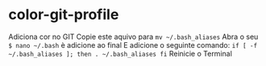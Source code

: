 # color-git-profile
Adiciona cor no GIT
Copie este aquivo para `mv ~/.bash_aliases`
Abra o seu `$ nano ~/.bash` è adicione ao final
E adicione o seguinte comando:
`if [ -f ~/.bash_aliases ]; then
    . ~/.bash_aliases
fi`
Reinicie o Terminal

